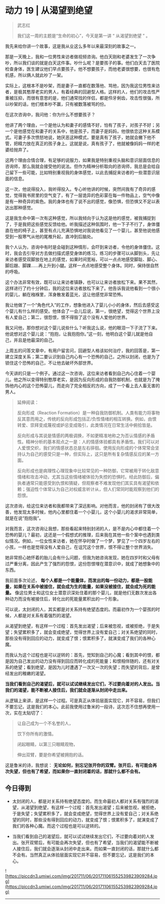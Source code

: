 # 动力 19 | 从渴望到绝望

> 武志红
> 
> 我们这一周的主题是“生命的初心”，今天是第一讲 “ 从渴望到绝望 ” 。

我先来给你讲一个故事，这是我从业这么多年以来最深刻的故事之一。

那是一天晚上，我和一位男性来访者做视频咨询。他白天刚和老婆发生了一次争吵，所以我们谈的就是白天这件事。吵什么呢？是要孩子的事。他们白天去了医院检查身体，医生建议他们早点要孩子。他不想要孩子，而他老婆很想要，也很有危机感，所以俩人就此吵了一架。

实际上，这根本不是吵架，而是妻子一直都在数落他、骂他，因为我这位男性来访者，是极其憨厚老实的男人，有着经典的回避型人格。这样的人，他们的攻击性严重被压抑，而很有意思的是，他们通常找的伴侣，都是伶牙俐齿，攻击性很强，所以吵架的话，他们根本吵不赢，只有被数落被骂的份。

在这次咨询中，我问他：你为什么不想要孩子？

他讲了两个理由，一个是他认为和妻子的感情不好，怕有了孩子，对孩子不好；另一个是他感觉在和妻子的关系中，他是孩子，而妻子是妈妈，他很依恋这种关系模式。可妻子多次愤怒地说，她厌恶这种模式，要是真有了孩子，她就会撇下他不管，把精力放在真正的孩子身上。这就是说，真有孩子了，他就被像妈妈一样的老婆给抛弃了。

这两个理由合情合理，有足够的说服力，如果我是特别重视头脑和意识层面信息的咨询师，那么我就会接受他的说法。但作为精神分析取向的咨询师，我总是会给自己留下一些可能，比如特别重视我的身体感觉，以此去捕捉来访者的一些潜意识层面的信息。

这一次，他说得投入，我听得投入。专心听他讲的时候，突然间我有了奇异的感觉，觉得我书房里的空气变了，有了一层诡异的色彩蒙在每一件物品上，空气中像是有一种奇异的紫色。我的身体也有了说不出的感觉，像恐惧，但恐惧又不足以表达出那种感觉。

这是我生命中第一次有这种感觉，所以我倾向于认为这是他的感觉，被我捕捉到了，于是我把这些感觉反馈给他。听我描述这种氛围时，他一下子不行了，身体僵直在他的椅子上，甚至有点儿充满恐惧地对我说他看见了一个婴儿，甚至他说他感受到一股寒气从他的尾椎升起，直冲到后脑处。

我个人认为，咨询中有时是会碰到这种情形，会吓到来访者，令他的身体僵住。这时，我会去引导对方去做扫描式感受身体的练习。练习的步骤可以从脚到头，先让来访者感受双脚放在地上的感觉，如果时间宽裕，可以一点点地感受脚趾、脚心、脚后跟、脚踝……再上升到小腿。这样一点点地感受整个身体。同时，保持很自然的呼吸。

这个办法非常有效，既可以让来访者镇静，也可以让来访者放松下来。果不其然，这样进行了约十分钟后，我的这位来访者放松下来了。他告诉我说他看到一个很小的婴儿，躺在襁褓里，浑身散发着蓝光，这让他感觉非常恐怖。

我让他做了一个“角色代入”的工作，想象他进入了婴儿小小的身体，然后去感受这个婴儿有什么样的感受。他体会了一会儿后说，第一，很绝望，觉得这个世界上没有人爱自己；第二，很怨恨，恨不得毁了这个没有人爱他的世界。

我又问他，那你想对这个婴儿说些什么？听我这么说，他的眼泪一下子流了下来。他说想对这个婴儿说：“抱抱，让我抱抱你。”这一刻，他明白这个婴儿就是他自己，并且是他最深的自己。

上周五的问答文章中，有用户留言问，回避型人格该如何治疗，我的回答是，第一建立深度关系；第二要认识到自己内心有一个恐怖的自己，之所以封闭，也是为了锁住这个恐怖的自己，不让他去破坏外部世界。

今天讲的只是一个例子。通过这一次咨询，这位来访者看到自己内心住着一个婴儿。他之所以变得特别憨厚老实，是因为反向形成的自我防御机制，也就是为了掩饰他内心的这个恐怖婴儿，而走向了完全相反的方向，成了一个看上去人畜无害的男人。

> 延伸阅读：
> 
> 反向形成（Reaction Formation）是一种自我防御机制。人类有能力将事物反其意而用之，传统的反向形成包括正/负性情绪的相互转换。例如，由恨转爱、崇拜变成蔑视或妒忌变成吸引，此类情况在日常生活中俯拾皆是。
> 
> 反向形成与其说是情感的两极调换，不如更精准地称之为否认情感的矛盾性。精神分析的基本观点之一是：人的情感体验都具有矛盾性。我们可以对人爱恨交织，我们的情感状态总是左右徘徊。使用反向形成的个体常常会坚持认为自己的感受只是一种，但实际上，这只是所有复杂情感反应的某一方面。
> 
> 反向形成也是病理性心理现象中比较常见的一种防御，它常被用于转化敌意情绪和攻击冲动，尤其当这些情绪被体验为失控的恐惧时。经此防御后，偏执者通常只能感受到仇恨和猜疑，但观察者不难发现他们其实具有渴望和依赖；强迫性个体常认为自己对权威言听计从，但人们常同时能观察到他们的怨恨。

这次咨询，给这位来访者和我都带来了深远影响。对他而言，他的封闭有了很大改善，他发现太多时候，他内心里都住着一个小婴儿，这个小婴儿的渴求非常简单，就是在说“抱抱我”。

对我而言，这次咨询让我想，那些看起来特别封闭的人，是不是内心中都住着一个恐怖的婴儿？最初，这还是一个假想式的推理，后来我在其他一些个案中也遇到类似情况。例如，一位女性来访者，她在怀孕时做了一个梦，梦见了一个四岁左右的小孩，一样也是觉得没有人爱自己，在诅咒这个世界，恨不得让整个世界消失。

她非常担心她怀着的胎儿会有什么问题，但我为她咨询发现，她在四岁时和父母有过严重分离，因此产生了强烈的怨恨，这份怨恨埋在潜意识中，就成了她想象中的东西。

我前面多次论述， **每个人都是一个能量体，而发出的每一份动力，都是一股能量，如果在关系中被接住，就会成为生的能量，如果没被接住，就会成为死的能量。** 像这位男士和这位女士潜意识深处住着的那个婴儿，就是他们无数次发出各种动力而没有被接住后，转化出的死能量累积出的一个形象。

可以说，太封闭的人，其实都是对关系持有绝望态度的。而最初作为一个婴孩的时候，人都是对关系有着强烈的渴望。

从渴望到绝望，有这样一个过程：首先发出渴望；后来被忽视，或被拒绝，于是失望；失望累积多了，就会变成绝望，觉得世界上没有爱自己；对关系绝望的同时，那些没有得到回应的动力，就变成了恨；恨累积多了，就演变成了我们的各种心魔。

而我认为这个过程也是可以逆转的：首先，觉知到自己的心魔；看到其中的恨，都是因为自己发出的动力没有得到回应而转化成的死能量；和恨相伴随的，还有对关系的绝望；看到绝望，是因为儿时遭遇了一次又一次的失望；而失望的背后，是曾经发出的稚嫩的渴望。

 **当我们看到自己的渴望后，就可以试试继续发出它们，不过要向着对的人发出。当我们的渴望，能不断被人接住后，我们就会逐渐从封闭中走出来。**

从逻辑上来讲，是这样一个过程。可是真正从体验层面实现它，并不容易，但我们不要忘记，这是我们的本心。此前我使用过鲁米的一段诗，这次忍不住想再使用一次，实在太贴切了：

> 让自己成为一个不名誉的人，
> 
> 饮下你所有的激情。
> 
> 闭起眼睛，以第三只眼睛观物，
> 
> 伸出双臂，要是你希望被拥抱的话。

这是鲁米的诗，我想说： **无论如何，别忘记张开你的双臂。张开后，有可能会再次失望，但也有了希望，而如果你一直封闭着的话，那就什么都不会有。**

## 今日得到

* 太封闭的人，都是对关系持有绝望态度的。而生命最初人都对关系有强烈的渴望，从渴望到绝望，有这样一个过程：首先发出渴望；后来被忽视，被拒绝，于是失望；失望累积多了，就会变成绝望，觉得世界上没有爱自己；对关系绝望的同时，那些没有得到回应的动力，就变成了恨；恨累积多了，就演变成了我们的各种心魔。而这个过程也是可以逆转的。

* 当我们看到自己的渴望后，就可以试试继续发出它们，不过要向着对的人发出。张开双臂后，有可能会再次失望，但也有了希望，当我们的渴望能不断被人接住后，我们就会逐渐从封闭中走出来。而如果一直封闭的话，那就什么都不会有。当然真正从体验层面实现它并不容易，但不要忘记，这是我们的本心。

![https://piccdn3.umiwi.com/img/201711/06/201711061552539823909284.jpg](https://piccdn3.umiwi.com/img/201711/06/201711061552539823909284.jpg)

---
